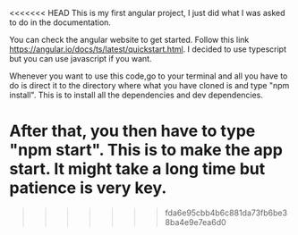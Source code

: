 <<<<<<< HEAD
This is my first angular project, I just did what I was asked to do in the documentation.

You can check the angular website to get started. Follow this link https://angular.io/docs/ts/latest/quickstart.html. I decided to use typescript but you can use javascript if you want.

Whenever you want to use this code,go to your terminal and all you have to do is direct it to the directory where what you have cloned is and type "npm install". This is to install all the dependencies and dev dependencies.

After that, you then have to type "npm start". This is to make the app start. It might take a long time but patience is very key.
=======

>>>>>>> fda6e95cbb4b6c881da73fb6be38ba4e9e7ea6d0
